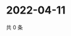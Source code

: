 # 2022-04-11

共 0 条

<!-- BEGIN WEIBO -->
<!-- 最后更新时间 Mon Apr 11 2022 03:12:33 GMT+0800 (China Standard Time) -->

<!-- END WEIBO -->
